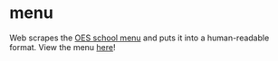 # menu

Web scrapes the [OES school menu](http://oes.cafebonappetit.com/) and puts it into a human-readable format. View the menu [here](http://faugo.com/menu/)!
